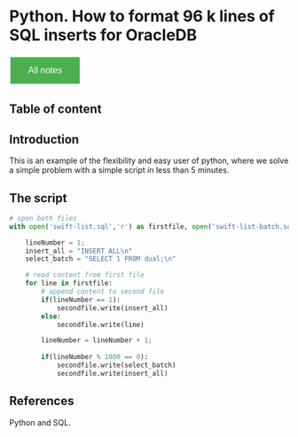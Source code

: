 # Python. How to format 96 k lines of SQL inserts for OracleDB

<style>
  .back-button {
    background-color: #4CAF50; /* Green */
    border: none;
    color: white;
    padding: 15px 32px;
    text-align: center;
    text-decoration: none;
    display: inline-block;
    font-size: 16px;
    margin: 4px 2px;
    cursor: pointer;
  }
</style>

<button class="back-button" onclick="window.location.href='https://matiaspakua.github.io/tech.notes.io'">All notes</button>

## Table of content

## Introduction
This is an example of the flexibility and easy user of python, where we solve a simple problem with a simple script in less than 5 minutes.


## The script
```python
# open both files
with open('swift-list.sql','r') as firstfile, open('swift-list-batch.sql','a') as secondfile:

    lineNumber = 1;
    insert_all = "INSERT ALL\n"
    select_batch = "SELECT 1 FROM dual;\n"

    # read content from first file
    for line in firstfile:
        # append content to second file
        if(lineNumber == 1):
            secondfile.write(insert_all)
        else:
            secondfile.write(line)

        lineNumber = lineNumber + 1;
        
        if(lineNumber % 1000 == 0):
            secondfile.write(select_batch)
            secondfile.write(insert_all)
```



## References

Python and SQL.